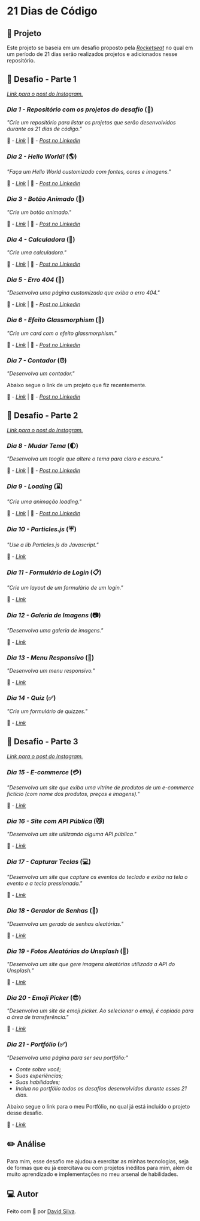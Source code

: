 # **21 Dias de Código**

## :date: **Projeto**

Este projeto se baseia em um desafio proposto pela _[Rocketseat](https://www.instagram.com/rocketseat_oficial/)_ no qual em um período de 21 dias serão realizados projetos e adicionados nesse repositório.

## :rocket: **Desafio - Parte 1**

_[Link para o post do Instagram.](https://www.instagram.com/p/ChTBg1BpLGU/?utm_source=ig_web_copy_link)_

### _Dia 1 - Repositório com os projetos do desafio_ (:bookmark:)

_"Crie um repositório para listar os projetos que serão desenvolvidos durante os 21 dias de código."_

:link: - _[Link](https://github.com/davsilvam/21-dias-de-codigo)_ |
:leaves: - _[Post no Linkedin](https://www.linkedin.com/feed/update/urn:li:share:6985005565814968320/)_

### _Dia 2 - Hello World!_ (:earth_americas:)

_"Faça um Hello World customizado com fontes, cores e imagens."_

:link: - _[Link](https://github.com/davsilvam/21-dias-de-codigo/tree/master/02)_ |
:leaves: - _[Post no Linkedin](https://www.linkedin.com/posts/davsilvam_dia-2-hello-world-opa-aqui-estou-activity-6985373016239009792-It3w?utm_source=share&utm_medium=member_desktop)_

### _Dia 3 - Botão Animado_ (:rainbow:)

_"Crie um botão animado."_

:link: - _[Link](https://github.com/davsilvam/21-dias-de-codigo/tree/master/03)_ |
:leaves: - _[Post no Linkedin](https://www.linkedin.com/posts/davsilvam_dia-3-bot%C3%A3o-animado-opa-estou-aqui-activity-6988239234239246336-yfQ1?utm_source=share&utm_medium=member_desktop)_

### _Dia 4 - Calculadora_ (:symbols:)

_"Crie uma calculadora."_

:link: - _[Link](https://github.com/davsilvam/21-dias-de-codigo/tree/master/04)_ |
:leaves: - _[Post no Linkedin](https://www.linkedin.com/posts/davsilvam_dia-4-calculadora-opa-estou-aqui-de-activity-6989364766125244416-Nirv?utm_source=share&utm_medium=member_desktop)_

### _Dia 5 - Erro 404_ (:paw_prints:)

_"Desenvolva uma página customizada que exiba o erro 404."_

:link: - _[Link](https://github.com/davsilvam/21-dias-de-codigo/tree/master/05)_ |
:leaves: - _[Post no Linkedin](https://www.linkedin.com/posts/davsilvam_dia-5-erro-404-opa-estou-aqui-de-novo-activity-6989986300992884736-seRt?utm_source=share&utm_medium=member_desktop
)_

### _Dia 6 - Efeito Glassmorphism_ (:shoe:)

_"Crie um card com o efeito glassmorphism."_ 

:link: - _[Link](https://github.com/davsilvam/21-dias-de-codigo/tree/master/06)_ |
:leaves: - _[Post no Linkedin](https://www.linkedin.com/posts/davsilvam_dia-6-glassmorphism-opa-andei-meio-activity-6991818302608060416-BePh?utm_source=share&utm_medium=member_desktop)_

### _Dia 7 - Contador_ (:alarm_clock:)

_"Desenvolva um contador."_

Abaixo segue o link de um projeto que fiz recentemente.

:link: - _[Link](https://github.com/davsilvam/cronometro)_ |
:leaves: - _[Post no Linkedin](https://www.linkedin.com/posts/davsilvam_dia-7-contador-opa-estou-aqui-de-novo-activity-6993287704587198464-QpBZ?utm_source=share&utm_medium=member_desktop)_

## :rocket: **Desafio - Parte 2**

_[Link para o post do Instagram.](https://www.instagram.com/p/ChkahuNOLvF/?utm_source=ig_web_copy_link)_

### _Dia 8 - Mudar Tema_ (:first_quarter_moon:)

_"Desenvolva um toogle que altere o tema para claro e escuro."_

:link: - _[Link](https://github.com/davsilvam/21-dias-de-codigo/tree/master/08)_ |
:leaves: - _[Post no Linkedin](https://www.linkedin.com/posts/davsilvam_dia-8-mudar-tema-opa-estou-aqui-activity-6998245055387869186-Fz4e?utm_source=share&utm_medium=member_desktop)_

### _Dia 9 - Loading_ (:hourglass:)

_"Crie uma animação loading."_

:link: - _[Link](https://github.com/davsilvam/21-dias-de-codigo/tree/master/09)_ |
:leaves: - _[Post no Linkedin](https://www.linkedin.com/posts/davsilvam_dia-9-loading-opa-estou-aqui-de-novo-activity-7001867793264463872-4ID-?utm_source=share&utm_medium=member_desktop)_

### _Dia 10 - Particles.js_ (:umbrella:)

_"Use a lib Particles.js do Javascript."_

:link: - _[Link](https://github.com/davsilvam/21-dias-de-codigo/tree/master/10)_

### _Dia 11 - Formulário de Login_ (:clipboard:)

_"Crie um layout de um formulário de um login."_

:link: - _[Link](https://github.com/davsilvam/21-dias-de-codigo/tree/master/11)_

### _Dia 12 - Galeria de Imagens_ (:camera:)

_"Desenvolva uma galeria de imagens."_

:link: - _[Link](https://github.com/davsilvam/21-dias-de-codigo/tree/master/12)_

### _Dia 13 - Menu Responsivo_ (:hamburger:)

_"Desenvolva um menu responsivo."_

:link: - _[Link](https://github.com/davsilvam/21-dias-de-codigo/tree/master/13)_

### _Dia 14 - Quiz_ (:white_check_mark:)

_"Crie um formulário de quizzes."_

:link: - _[Link](https://github.com/davsilvam/21-dias-de-codigo/tree/master/14)_

## :rocket: **Desafio - Parte 3**

_[Link para o post do Instagram.](https://www.instagram.com/p/Ch3EOQ0p2sZ/?utm_source=ig_web_copy_link)_

### _Dia 15 - E-commerce_ (:credit_card:)

_"Desenvolva um site que exiba uma vitrine de produtos de um e-commerce fictício (com nome dos produtos, preços e imagens)."_

:link: - _[Link](https://github.com/davsilvam/21-dias-de-codigo/tree/master/15)_

### _Dia 16 - Site com API Pública_ (:smirk_cat:)

_"Desenvolva um site utilizando alguma API pública."_

:link: - _[Link](https://github.com/davsilvam/21-dias-de-codigo/tree/master/16)_

### _Dia 17 - Capturar Teclas_ (:computer:)

_"Desenvolva um site que capture os eventos do teclado e exiba na tela o evento e a tecla pressionada."_

:link: - _[Link](https://github.com/davsilvam/21-dias-de-codigo/tree/master/17)_

### _Dia 18 - Gerador de Senhas_ (:closed_lock_with_key:)

_"Desenvolva um gerado de senhas aleatórias."_

:link: - _[Link](https://github.com/davsilvam/21-dias-de-codigo/tree/master/18)_

### _Dia 19 - Fotos Aleatórias do Unsplash_ (:mount_fuji:)

_"Desenvolva um site que gere imagens aleatórias utilizada a API do Unsplash."_

:link: - _[Link](https://github.com/davsilvam/21-dias-de-codigo/tree/master/19)_

### _Dia 20 - Emoji Picker_ (:sunglasses:)

_"Desenvolva um site de emoji picker. Ao selecionar o emoji, é copiado para a área de transferência."_

:link: - _[Link](https://github.com/davsilvam/21-dias-de-codigo/tree/master/20)_

### *Dia 21 - Portfólio* (:white_check_mark:)
*"Desenvolva uma página para ser seu portfólio:"*
* *Conte sobre você;*
* *Suas experiências;*
* *Suas habilidades;*
* *Inclua no portfólio todos os desafios desenvolvidos durante esses 21 dias.*

Abaixo segue o link para o meu Portfólio, no qual já está incluído o projeto desse desafio.

:link: - *[Link](https://github.com/davsilvam/meu-portfolio)*

## :pencil2: **Análise**

Para mim, esse desafio me ajudou a exercitar as minhas tecnologias, seja de formas que eu já exercitava ou com projetos inéditos para mim, além de muito aprendizado e implementações no meu arsenal de habilidades.

## :computer: **Autor**

Feito com :purple_heart: por [David Silva](https://www.linkedin.com/in/davsilvam/).
